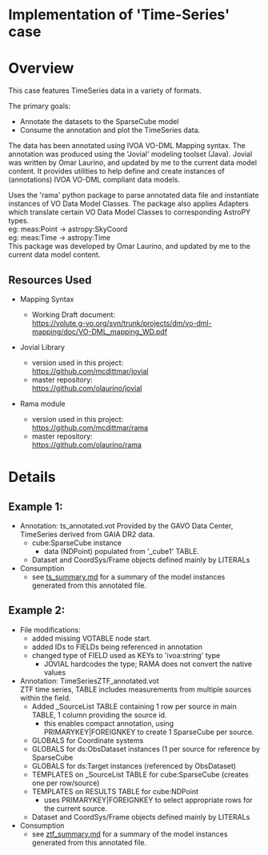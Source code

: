 # Implementation of 'Time-Series' case

# Overview
This case features TimeSeries data in a variety of formats.

The primary goals:
* Annotate the datasets to the SparseCube model
* Consume the annotation and plot the TimeSeries data.

The data has been annotated using IVOA VO-DML Mapping syntax.
The annotation was produced using the 'Jovial' modeling toolset (Java).  Jovial
was written by Omar Laurino, and updated by me to the current data model content.
It provides utilities to help define and create instances of (annotations)
IVOA VO-DML compliant data models.

Uses the 'rama' python package to parse annotated data file and instantiate
  instances of VO Data Model Classes.  The package also applies Adapters which
  translate certain VO Data Model Classes to corresponding AstroPY types.  
    eg: meas:Point -> astropy:SkyCoord  
    eg: meas:Time  -> astropy:Time  
  This package was developed by Omar Laurino, and updated by me to the current 
  data model content.

## Resources Used
* Mapping Syntax
  + Working Draft document:  
    https://volute.g-vo.org/svn/trunk/projects/dm/vo-dml-mapping/doc/VO-DML_mapping_WD.pdf

* Jovial Library
  + version used in this project:  
    https://github.com/mcdittmar/jovial
  + master repository:  
    https://github.com/olaurino/jovial

* Rama module
  + version used in this project:  
    https://github.com/mcdittmar/rama
  + master repository:  
    https://github.com/olaurino/rama

# Details
## Example 1:
* Annotation: ts_annotated.vot
Provided by the GAVO Data Center, TimeSeries derived from GAIA DR2 data.
    * cube:SparseCube instance
        * data (NDPoint) populated from '_cube1' TABLE.
    * Dataset and CoordSys/Frame objects defined mainly by LITERALs
* Consumption
    * see [ts_summary.md](4xmm_summary.md) for a summary of the model instances generated from this annotated file.

## Example 2:
* File modifications:
    * added missing VOTABLE node start.
    * added IDs to FIELDs being referenced in annotation
    * changed type of FIELD used as KEYs to 'ivoa:string' type
        * JOVIAL hardcodes the type; RAMA does not convert the native values
* Annotation: TimeSeriesZTF_annotated.vot  
ZTF time series, TABLE includes measurements from multiple sources within the field.
    * Added _SourceList TABLE containing 1 row per source in main TABLE, 1 column providing the source id.
        * this enables compact annotation, using PRIMARYKEY|FOREIGNKEY to create 1 SparseCube per source.
    * GLOBALS for Coordinate systems
    * GLOBALS for ds:ObsDataset instances (1 per source for reference by SparseCube
    * GLOBALS for ds:Target instances (referenced by ObsDataset)
    * TEMPLATES on _SourceList TABLE for cube:SparseCube (creates one per row/source)
    * TEMPLATES on RESULTS TABLE for cube:NDPoint
        * uses PRIMARYKEY|FOREIGNKEY to select appropriate rows for the current source.
    * Dataset and CoordSys/Frame objects defined mainly by LITERALs
* Consumption
    * see [ztf_summary.md](ztf_summary.md) for a summary of the model instances generated from this annotated file.

